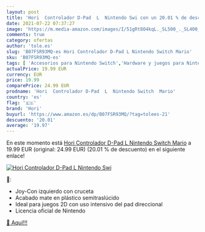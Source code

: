 ```yaml
---
layout: post
title: 'Hori  Controlador D-Pad  L  Nintendo Swi con un 20.01 % de descuento'
date: 2021-07-22 07:37:27
image: 'https://m.media-amazon.com/images/I/51gRt8O4kqL._SL500_._SL400_.jpg'
comments: true
category: ofertas
author: 'tole.es'
slug: 'B07FSR93MQ-es Hori Controlador D-Pad L Nintendo Switch Mario'
sku: 'B07FSR93MQ-es'
tags: [ 'Accesorios para Nintendo Switch','Hardware y juegos para Nintendo Switch','Mandos para Nintendo Switch','Videojuegos','hori','nintendo', ]
actualPrice: 19.99 EUR
currency: EUR
price: 19.99
comparePrice: 24.99 EUR
prodname: 'Hori  Controlador D-Pad  L  Nintendo Switch  Mario'
country: 'es'
flag: '🇪🇸'
brand: 'Hori'
buyurl: 'https://www.amazon.es/dp/B07FSR93MQ/?tag=tolees-21'
descuento: '20.01'
average: '19.97'
---
```


En este momento está [Hori  Controlador D-Pad  L  Nintendo Switch  Mario](https://www.amazon.es/dp/B07FSR93MQ/?tag=tolees-21) a 19.99 EUR (original: 24.99 EUR) (20.01 %  de descuento) en el siguiente enlace!

[![Hori  Controlador D-Pad  L  Nintendo Swi](https://m.media-amazon.com/images/I/51gRt8O4kqL._SL500_._SL400_.jpg)](https://www.amazon.es/dp/B07FSR93MQ/?tag=tolees-21)

🔎:

- Joy-Con izquierdo con cruceta
- Acabado mate en plástico semitraslúcido
- Ideal para juegos 2D con uso intensivo del pad direccional
- Licencia oficial de Nintendo

[🛒 Aquí!!!](https://www.amazon.es/dp/B07FSR93MQ/?tag=tolees-21)
